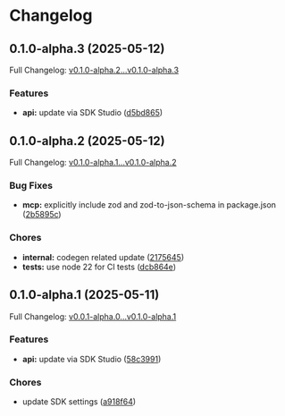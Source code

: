 # Changelog

## 0.1.0-alpha.3 (2025-05-12)

Full Changelog: [v0.1.0-alpha.2...v0.1.0-alpha.3](https://github.com/eesuhn/coingecko-typescript/compare/v0.1.0-alpha.2...v0.1.0-alpha.3)

### Features

* **api:** update via SDK Studio ([d5bd865](https://github.com/eesuhn/coingecko-typescript/commit/d5bd8650f59280cc4fb3f3e9b3569af9507c5c10))

## 0.1.0-alpha.2 (2025-05-12)

Full Changelog: [v0.1.0-alpha.1...v0.1.0-alpha.2](https://github.com/eesuhn/coingecko-typescript/compare/v0.1.0-alpha.1...v0.1.0-alpha.2)

### Bug Fixes

* **mcp:** explicitly include zod and zod-to-json-schema in package.json ([2b5895c](https://github.com/eesuhn/coingecko-typescript/commit/2b5895c98ba09f0c8ba66f3edb224a1551500ccf))


### Chores

* **internal:** codegen related update ([2175645](https://github.com/eesuhn/coingecko-typescript/commit/2175645c83c160f547e190952ca3468ef16510ad))
* **tests:** use node 22 for CI tests ([dcb864e](https://github.com/eesuhn/coingecko-typescript/commit/dcb864e11e0fd3f65f6f9092c4e03700671ebdca))

## 0.1.0-alpha.1 (2025-05-11)

Full Changelog: [v0.0.1-alpha.0...v0.1.0-alpha.1](https://github.com/eesuhn/coingecko-typescript/compare/v0.0.1-alpha.0...v0.1.0-alpha.1)

### Features

* **api:** update via SDK Studio ([58c3991](https://github.com/eesuhn/coingecko-typescript/commit/58c399129d35ca69af2ce5584041cbb63c99e46b))


### Chores

* update SDK settings ([a918f64](https://github.com/eesuhn/coingecko-typescript/commit/a918f645b9f4a46ba940163a117341efe4e0d072))
